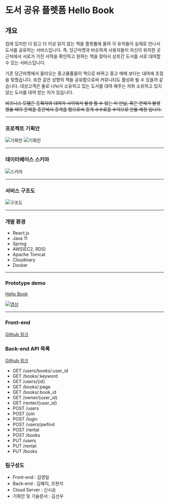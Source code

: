 # 도서 공유 플렛폼 Hello Book

## 개요
집에 있지만 다 읽고 더 이상 읽지 않는 책을 플랫폼에 올려 각 유저들이 실제로 만나서 도서를 공유하는 서비스입니다. 즉, 당근마켓과 비슷하게 사용자들이 자신이 위치한 곳 근처에서 서로가 가진 서적을 확인하고 원하는 책을 찾아서 상호간 도서를 서로 대여할 수 있는 서비스입니다.



기존 당근마켓에서 올라오는 중고물품들이 책으로 바뀌고 중고 매매 보다는 대여에 초점을 맞췄습니다. 또한 같은 성향의 책을 공유함으로써 커뮤니티도 활성화 될 수 있을꺼 같습니다.
대상고객은 둘로 나눠서 소유하고 있는 도서를 대여 해주는 자와 소유하고 있지 않는 도서를 대여 받는 자가 있습니다.



~~비즈니스 모델은  등록자와 대여자 사이에서 발생 할 수 있는 미 반납, 혹은 연체가 발생 했을 때의 문제를 중간에서 중계를 함으로써 중계 수수료를 수익으로 만들 예정 입니다.~~



<hr/>

### 프로젝트 기획안
![기획안](https://user-images.githubusercontent.com/72908656/122868522-04778a00-d366-11eb-9e68-f63eee4363b4.png)
![기획안](https://user-images.githubusercontent.com/72908656/122868418-e27e0780-d365-11eb-8629-b8c5cac8ea91.png)
<hr/>

### 데이터베이스 스키마
![스키마](https://user-images.githubusercontent.com/72908656/123902304-9c4d2780-d9a7-11eb-80e3-1ae652501d68.png)
<hr/>

### 서비스 구조도
![구조도](https://user-images.githubusercontent.com/72908656/123561431-3d3eb580-d7e3-11eb-95eb-3e03a0dddec3.jpg)
<hr/>

### 개발 환경
- React.js
- Java 11
- Spring
- AWS(EC2, RDS)
- Apache Tomcat
- Cloudinary
- Docker
<hr/>

### Prototype demo
[Hello Book](http://3.37.124.104)



[![영상](https://img.youtube.com/vi/s2dm9ExR25k/maxresdefault.jpg)](https://youtu.be/s2dm9ExR25k)

<hr/>

### Front-end
[Github 링크](https://github.com/neighbor-s-library/front-end)

### Back-end API 목록
[Github 링크](https://github.com/neighbor-s-library/back-end/blob/master/API.md)


- GET /users/books/:user_id
- GET /books/:keyword
- GET /users/{id}
- GET /books/:page
- GET /books/:book_id
- GET /owner/{user_id}
- GET /renter/{user_id}
- POST /users
- POST /join
- POST /login
- POST /users/pwfind
- POST /rental
- POST /books
- PUT /users
- PUT /rental
- PUT /books

### 팀구성도
- Front-end : 김영일
- Back-end : 김혜지, 조현석
- Cloud Server : 신시승
- 기획안 및 기술문서 : 김선우
